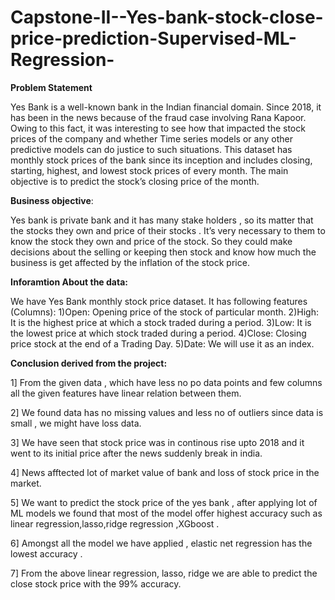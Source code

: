 # Capstone-II--Yes-bank-stock-close-price-prediction-Supervised-ML-Regression-


**Problem Statement**

Yes Bank is a well-known bank in the Indian financial domain. Since 2018, it has been in the news because of the fraud case involving Rana Kapoor. Owing to this fact, it was interesting to see how that impacted the stock prices of the company and whether Time series models or any other predictive models can do justice to such situations. This dataset has monthly stock prices of the bank since its inception and includes closing, starting, highest, and lowest stock prices of every month. The main objective is to predict the stock’s closing price of the month.

**Business objective**:

Yes bank is private bank and it has many stake holders , so its matter that the stocks they own and price of their stocks . It’s very necessary to them to know the stock they own and price of the stock. So they could make decisions about the selling  or keeping then stock and know how much the business is get affected by the inflation of  the stock price.

**Inforamtion About the data:**

We have Yes Bank monthly stock price dataset. It has following 
features (Columns):
1)Open:  Opening price of the stock of particular month.
2)High: It is the highest price at which a stock traded during a period.
3)Low: It is the lowest price at which stock traded during a period.
4)Close: Closing price stock at the end of a Trading Day.
5)Date: We will use it as an index.

**Conclusion derived from the project:**

1] From the given data , which have less no po data points and few columns all the given features have linear relation between them.

2] We found data has no missing values and less no of outliers since data is small , we might have loss data.

3] We have seen that stock price was in continous rise upto 2018 and it went to its initial price after the news suddenly break  in india.

4] News afftected lot of market value of bank and loss of stock price in the market.

5] We want to predict the stock price of the yes bank , after applying lot of ML models we found that most of the model offer highest accuracy such as linear regression,lasso,ridge regression ,XGboost .

6] Amongst all the model we have applied , elastic net regression has the lowest accuracy .

7] From the above linear regression, lasso, ridge  we are able to predict the close stock price with the 99%  accuracy.
